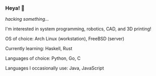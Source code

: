 ### Heya! 👋
*hacking something...*

I'm interested in system programming, robotics, CAD, and 3D printing!


OS of choice: Arch Linux (workstation), FreeBSD (server)

Currently learning: Haskell, Rust

Languages of choice: Python, Go, C

Languages I occasionally use: Java, JavaScript
